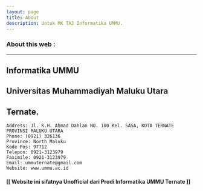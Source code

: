```yaml
---
layout: page
title: About
description: Untuk MK TAJ Informatika UMMU.
---
```



### About this web :
***

## Informatika UMMU
## Universitas Muhammadiyah Maluku Utara
## Ternate.


>

	Address: Jl. K.H. Ahmad Dahlan NO. 100 Kel. SASA, KOTA TERNATE PROVINSI MALUKU UTARA
	Phone: (0921) 326136
	Province: North Maluku
	Kode Pos: 97712
	Telepon: 0921-3123979
	Faximile: 0921-3123979
	Email: ummuternate@gmail.com
	Website: www.ummu.ac.id




#### [[ Website ini sifatnya Unofficial dari Prodi Informatika UMMU Ternate ]]
<!-- ================================================================== -->


